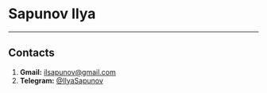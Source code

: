# Sapunov Ilya
********************
## Contacts

1. **Gmail:** [ilsapunov@gmail.com](mail:ilsapunov@gmail.com)
2. **Telegram:** [@IlyaSapunov](https://t.me/IlyaSapunov)